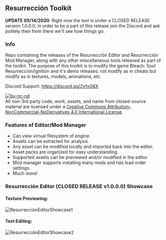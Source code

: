 ## Resurrección Toolkit

**UPDATE 05/14/2020**: Right now the tool is under a CLOSED RELEASE version 1.0.0.0, in order to be a part of this release join the Discord and ask politely then from there we'll see how things go.

### Info

Repo containing the releases of the Resurrección Editor and Resurrección Mod Manager, along with any other miscellaneous tools released as part of the toolkit. The purpose of this toolkit is to modify the game Bleach: Soul Resurrección/Ignition and it's demo releases; not modify as in cheats but modify as in textures, models, animations, etc.

Discord Support: https://discord.gg/2yfxG6X

[![by-nc-nd](https://licensebuttons.net/l/by-nc-nd/4.0/88x31.png)](https://creativecommons.org/licenses/by-nc-nd/4.0/)  
All non-3rd party code, work, assets, and name from closed-source material are licensed under a [Creative Commons Attribution-NonCommercial-NoDerivatives 4.0 International License](https://creativecommons.org/licenses/by-nc-nd/4.0/).

### Features of Editor/Mod Manager
 - Can view virtual filesystem of engine.
 - Assets can be extracted for analysis.
 - Any asset can be modified locally and imported back into the editor.
 - Asset packs are organized for easy understanding.
 - Supported assets can be previewed and/or modified in the editor.
 - Mod manager supports installing many mods and has load order settings.
 - Much more!

### Resurrección Editor (CLOSED RELEASE v1.0.0.0) Showcase
#### Texture Previewing:
![ResurrecciónEditorShowcase1](https://i.imgur.com/hI2tC4x.png)

#### Text Editing:
![ResurrecciónEditorShowcase2](https://i.imgur.com/lgpdgxx.png)
